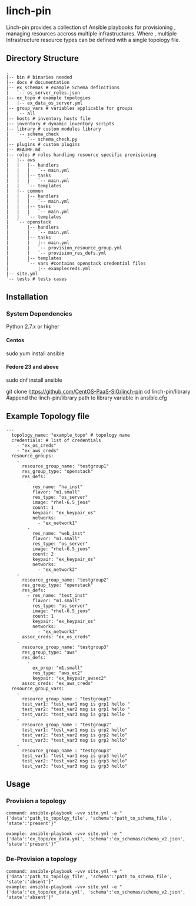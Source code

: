 # linch-pin
Linch-pin provides a collection of Ansible playbooks for provisioning , managing resources accross multiple infrastructures.
Where , multiple Infrastructure resource types can be defined with a single topology file.

## Directory Structure 
```
.
|-- bin # binaries needed 
|-- docs # documentation 
|-- ex_schemas # example Schema definitions
|   `-- os_server_roles.json
|-- ex_topo # example topologies
|   |-- ex_data_os_server.yml
|-- group_vars # variables applicable for groups
|   `-- all
|-- hosts # inventory hosts file
|-- inventory # dynamic inventory scripts
|-- library # custom modules library
|   `-- schema_check
|       `-- schema_check.py
|-- plugins # custom plugins
|-- README.md
|-- roles # roles handling resource specific provisioning
|   |-- aws
|   |   |-- handlers
|   |   |   `-- main.yml
|   |   |-- tasks
|   |   |   `-- main.yml
|   |   `-- templates
|   |-- common 
|   |   |-- handlers
|   |   |   `-- main.yml
|   |   |-- tasks
|   |   |   `-- main.yml
|   |   `-- templates
|   `-- openstack
|       |-- handlers
|       |   `-- main.yml
|       |-- tasks
|       |   |-- main.yml
|       |   `-- provision_resource_group.yml 
|       |   `-- provision_res_defs.yml
|       |-- templates
|       `-- vars #contains openstack credential files
|           |-- examplecreds.yml
|-- site.yml
`-- tests # tests cases
```

## Installation

### System Dependencies
Python 2.7.x  or higher
#### Centos
sudo yum install ansible  

#### Fedore 23 and above
sudo dnf install ansible 

git clone https://github.com/CentOS-PaaS-SIG/linch-pin
cd linch-pin/library
#append the linch-pin/library path to library variable in ansible.cfg 

## Example Topology file 
```
---
  topology_name: "example_topo" # topology name
  credentials: # list of credentials
    - "ex_os_creds" 
    - "ex_aws_creds" 
  resource_groups: 
    - 
      resource_group_name: "testgroup1"
      res_group_type: "openstack"
      res_defs: 
        - 
          res_name: "ha_inst" 
          flavor: "m1.small"
          res_type: "os_server"
          image: "rhel-6.5_jeos"
          count: 1
          keypair: "ex_keypair_os"
          networks:
            - "ex_network1"
        - 
          res_name: "web_inst"
          flavor: "m1.small"
          res_type: "os_server"
          image: "rhel-6.5_jeos"
          count: 2
          keypair: "ex_keypair_os"
          networks:
            - "ex_network2"
    - 
      resource_group_name: "testgroup2"
      res_group_type: "openstack"
      res_defs:
        - res_name: "test_inst"
          flavor: "m1.small"
          res_type: "os_server"
          image: "rhel-6.5_jeos"
          count: 1
          keypair: "ex_keypair_os"
          networks:
            - "ex_network3"
      assoc_creds: "ex_os_creds"
    - 
      resource_group_name: "testgroup3"
      res_group_type: "aws"
      res_defs:
        - 
          ex_prop: "m1.small"
          res_type: "aws_ec2"
          keypair: "ex_keypair_awsec2"
      assoc_creds: "ex_aws_creds"
  resource_group_vars:
    - 
      resource_group_name : "testgroup1"
      test_var1: "test_var1 msg is grp1 hello "
      test_var2: "test_var2 msg is grp1 hello "
      test_var3: "test_var3 msg is grp1 hello "
    -
      resource_group_name : "testgroup2"
      test_var1: "test_var1 msg is grp2 hello"
      test_var2: "test_var2 msg is grp2 hello"
      test_var3: "test_var3 msg is grp2 hello"
    -
      resource_group_name : "testgroup3"
      test_var1: "test_var1 msg is grp3 hello"
      test_var2: "test_var2 msg is grp3 hello"
      test_var3: "test_var3 msg is grp3 hello"

```

## Usage
### Provision a topology
```
command: ansible-playbook -vvv site.yml -e "{'data':'path_to_topolgy_file', 'schema':'path_to_schema_file', 'state':'present'}"

example: ansible-playbook -vvv site.yml -e "{'data':'ex_topo/ex_data.yml', 'schema':'ex_schemas/schema_v2.json', 'state':'present'}"
```

### De-Provision a topology
```
command: ansible-playbook -vvv site.yml -e "{'data':'path_to_topolgy_file', 'schema':'path_to_schema_file', 'state':'absent'}"
example: ansible-playbook -vvv site.yml -e "{'data':'ex_topo/ex_data.yml', 'schema':'ex_schemas/schema_v2.json', 'state':'absent'}"
```
